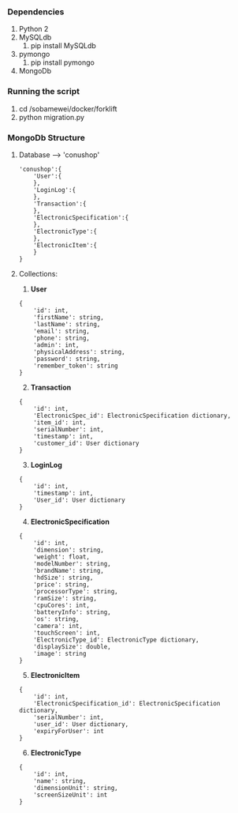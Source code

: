 ### Dependencies
1) Python 2
2) MySQLdb
    1. pip install MySQLdb 
3) pymongo
    1. pip install pymongo
4) MongoDb

### Running the script
1) cd /sobamewei/docker/forklift
2) python migration.py

### MongoDb Structure
1) Database --> 'conushop'
    ```
    'conushop':{
        'User':{
        },
        'LoginLog':{
        },
        'Transaction':{
        },
        'ElectronicSpecification':{
        },
        'ElectronicType':{
        },
        'ElectronicItem':{
        }
    }
    ```
1) Collections:
    1. **User**
    ```
    {
        'id': int,
        'firstName': string,
        'lastName': string,
        'email': string,
        'phone': string,
        'admin': int,
        'physicalAddress': string,
        'password': string,
        'remember_token': string
    }
    ```
 
    2. **Transaction**
    ```
    {
        'id': int,
        'ElectronicSpec_id': ElectronicSpecification dictionary,
        'item_id': int,
        'serialNumber': int,
        'timestamp': int,
        'customer_id': User dictionary
    }
    ```
    
    3. **LoginLog**
    ```
    {
        'id': int,
        'timestamp': int,
        'User_id': User dictionary
    }
    ```
    4. **ElectronicSpecification**
    ```
    {
        'id': int,
        'dimension': string,
        'weight': float,
        'modelNumber': string,
        'brandName': string,
        'hdSize': string,
        'price': string,
        'processorType': string,
        'ramSize': string,
        'cpuCores': int,
        'batteryInfo': string,
        'os': string,
        'camera': int,
        'touchScreen': int,
        'ElectronicType_id': ElectronicType dictionary,
        'displaySize': double,
        'image': string
    }
    ```
    5. **ElectronicItem**
    ```
    {
        'id': int,
        'ElectronicSpecification_id': ElectronicSpecification dictionary,
        'serialNumber': int,
        'user_id': User dictionary,
        'expiryForUser': int
    }
    ```
    
    6. **ElectronicType**
    ```
    {
        'id': int,
        'name': string,
        'dimensionUnit': string,
        'screenSizeUnit': int
    }
    ```
    
